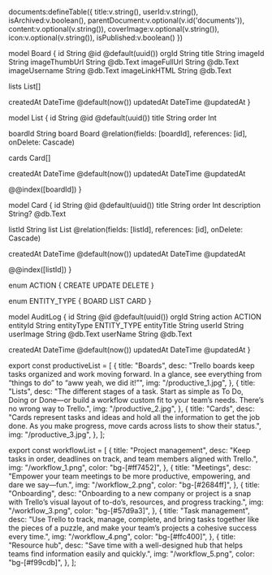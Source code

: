 documents:defineTable({
title:v.string(),
userId:v.string(),
isArchived:v.boolean(),
parentDocument:v.optional(v.id('documents')),
content:v.optional(v.string()),
coverImage:v.optional(v.string()),
icon:v.optional(v.string()),
isPublished:v.boolean()
})

model Board {
id String @id @default(uuid())
orgId String
title String
imageId String
imageThumbUrl String @db.Text
imageFullUrl String @db.Text
imageUsername String @db.Text
imageLinkHTML String @db.Text

lists List[]

createdAt DateTime @default(now())
updatedAt DateTime @updatedAt
}

model List {
id String @id @default(uuid())
title String
order Int

boardId String
board Board @relation(fields: [boardId], references: [id], onDelete: Cascade)

cards Card[]

createdAt DateTime @default(now())
updatedAt DateTime @updatedAt

@@index([boardId])
}

model Card {
id String @id @default(uuid())
title String
order Int
description String? @db.Text

listId String
list List @relation(fields: [listId], references: [id], onDelete: Cascade)

createdAt DateTime @default(now())
updatedAt DateTime @updatedAt

@@index([listId])
}

enum ACTION {
CREATE
UPDATE
DELETE
}

enum ENTITY_TYPE {
BOARD
LIST
CARD
}

model AuditLog {
id String @id @default(uuid())
orgId String
action ACTION
entityId String
entityType ENTITY_TYPE
entityTitle String
userId String
userImage String @db.Text
userName String @db.Text

createdAt DateTime @default(now())
updatedAt DateTime @updatedAt
}

 <!-- <div id="accordion-example">
    <h2 id="accordion-example-heading-1">
      <button type="button"
        class="flex items-center justify-between w-full p-5 font-medium rtl:text-right text-gray-500 border border-b-0 border-gray-200 rounded-t-xl focus:ring-4 focus:ring-gray-200  hover:bg-gray-100"
        aria-expanded="true" aria-controls="accordion-example-body-1">
        <span>What is Flowbite?</span>
        <svg data-accordion-icon class="w-6 h-6 rotate-180 shrink-0" fill="currentColor" viewBox="0 0 20 20"
          xmlns="http://www.w3.org/2000/svg">
          <path fill-rule="evenodd"
            d="M5.293 7.293a1 1 0 011.414 0L10 10.586l3.293-3.293a1 1 0 111.414 1.414l-4 4a1 1 0 01-1.414 0l-4-4a1 1 0 010-1.414z"
            clip-rule="evenodd"></path>
        </svg>
      </button>
    </h2>
    <div id="accordion-example-body-1" class="hidden" aria-labelledby="accordion-example-heading-1">
      <div class="p-5 border border-b-0 border-gray-200 ">
        <p class="mb-2 text-gray-500 ">Flowbite is an open-source library of interactive components
          built on top of Tailwind CSS including buttons, dropdowns, modals, navbars, and more.</p>
        <p class="text-gray-500 ">Check out this guide to learn how to <a href="/docs/getting-started/introduction/"
            class="text-blue-600 hover:underline">get
            started</a> and start developing websites even faster with components on top of Tailwind CSS.</p>
      </div>
    </div>
    <h2 id="accordion-example-heading-2">
      <button type="button"
        class="flex items-center justify-between w-full p-5 font-medium rtl:text-right text-gray-500 border border-b-0 border-gray-200 focus:ring-4 focus:ring-gray-200 hover:bg-gray-100"
        aria-expanded="false" aria-controls="accordion-example-body-2">
        <span>Is there a Figma file available?</span>
        <svg data-accordion-icon class="w-6 h-6 shrink-0" fill="currentColor" viewBox="0 0 20 20"
          xmlns="http://www.w3.org/2000/svg">
          <path fill-rule="evenodd"
            d="M5.293 7.293a1 1 0 011.414 0L10 10.586l3.293-3.293a1 1 0 111.414 1.414l-4 4a1 1 0 01-1.414 0l-4-4a1 1 0 010-1.414z"
            clip-rule="evenodd"></path>
        </svg>
      </button>
    </h2>
    <div id="accordion-example-body-2" class="hidden" aria-labelledby="accordion-example-heading-2">
      <div class="p-5 border border-b-0 border-gray-200">
        <p class="mb-2 text-gray-500 ">Flowbite is first conceptualized and designed using the Figma
          software so everything you see in the library has a design equivalent in our Figma file.</p>
        <p class="text-gray-500 ">Check out the <a href="https://flowbite.com/figma/"
            class="text-blue-600 hover:underline">Figma design system</a> based on the utility
          classes from Tailwind CSS and components from Flowbite.</p>
      </div>
    </div>
    <h2 id="accordion-example-heading-3">
      <button type="button"
        class="flex items-center justify-between w-full p-5 font-medium rtl:text-right text-gray-500 border border-gray-200 focus:ring-4 focus:ring-gray-200 hover:bg-gray-100"
        aria-expanded="false" aria-controls="accordion-example-body-3">
        <span>What are the differences between Flowbite and Tailwind UI?</span>
        <svg data-accordion-icon class="w-6 h-6 shrink-0" fill="currentColor" viewBox="0 0 20 20"
          xmlns="http://www.w3.org/2000/svg">
          <path fill-rule="evenodd"
            d="M5.293 7.293a1 1 0 011.414 0L10 10.586l3.293-3.293a1 1 0 111.414 1.414l-4 4a1 1 0 01-1.414 0l-4-4a1 1 0 010-1.414z"
            clip-rule="evenodd"></path>
        </svg>
      </button>
    </h2>
    <div id="accordion-example-body-3" class="hidden" aria-labelledby="accordion-example-heading-3">
      <div class="p-5 border border-t-0 border-gray-200">
        <p class="mb-2 text-gray-500">The main difference is that the core components from Flowbite
          are open source under the MIT license, whereas Tailwind UI is a paid product. Another difference is that
          Flowbite relies on smaller and standalone components, whereas Tailwind UI offers sections of pages.</p>
        <p class="mb-2 text-gray-500">However, we actually recommend using both Flowbite, Flowbite
          Pro, and even Tailwind UI as there is no technical reason stopping you from using the best of two worlds.</p>
        <p class="mb-2 text-gray-500">Learn more about these technologies:</p>
        <ul class="ps-5 text-gray-500 list-disc">
          <li><a href="https://flowbite.com/pro/" class="text-blue-600">Flowbite
              Pro</a></li>
          <li><a href="https://tailwindui.com/" rel="nofollow" class="text-blue-600 hover:underline">Tailwind UI</a>
          </li>
        </ul>
      </div>
    </div>
  </div>
  </div> -->
  <!-- <div id="columns" class="row" style="display: flex;">

  </div>
  <script src="https://cdn.jsdelivr.net/npm/flowbite@2.5.1/dist/flowbite.min.js"></script>
  <script type="module" src="./assets/icons/index.js"></script> -->
  <script type="module" src="./main.js"></script>
  <script type="module">
   
    // [{
    //   id: 0,
    //   cards: [
    //     { data: "0" },
    //   ]
    // },
    // {
    //   id: 1,
    //   cards: [
    //     { data: "1" },
    //   ]
    // }, {
    //   id: 2,
    //   cards: [
    //     { data: "2" },
    //   ]
    // }
    // ].forEach(c => {
    //   const col = document.createElement("div")
    //   col.className = "w-full"
    //   col.innerHTML = `
 


    //   <div class="border m-1 p-2">
    //      <div class="flex gap-1 items-center mb-6">
    //       <svg class="handle size-6 text-slate-200 hover:text-slate-700" xmlns="http://www.w3.org/2000/svg"  width="24"  height="24"  viewBox="0 0 24 24"  fill="none"  stroke="currentColor"  stroke-width="2"  stroke-linecap="round"  stroke-linejoin="round"  class="icon icon-tabler icons-tabler-outline icon-tabler-arrows-move"><path stroke="none" d="M0 0h24v24H0z" fill="none"/><path d="M18 9l3 3l-3 3" /><path d="M15 12h6" /><path d="M6 9l-3 3l3 3" /><path d="M3 12h6" /><path d="M9 18l3 3l3 -3" /><path d="M12 15v6" /><path d="M15 6l-3 -3l-3 3" /><path d="M12 3v6" /></svg>
    //     <div class="flex-1 text-center">
    //       <span class="badge">14</span>
    //       Drag me by the handle
    //     </div>
    //     </div>
    //           <div id="simpleList" class="list-group">

    //       ${c.cards.reduce((acc, cur) => acc + `<!-- Simple List -->
    //         <div class="border m-1 p-2 flex gap-1 justify-center items-center">${cur.data}</div>
    //         `, "")
    //     }
    //         <div>
    //           <button></button>
    //           </div>
    //       </div>
    //   </div>
    //   `;
    //   columns.appendChild(col)
    // })
    // document.querySelectorAll(".list-group").forEach((ls) => {
    //   Sortable.create(ls, {
    //     group: "shared",
    //     animation: 150
    //   });
    // })
    // Sortable.create(columns, {
    //   handle: '.handle',
    //   animation: 150
    // });
  </script>

export const productiveList = [
{
title: "Boards",
desc: "Trello boards keep tasks organized and work moving forward. In a glance, see everything from “things to do” to “aww yeah, we did it!”",
img: "/productive_1.jpg",
},
{
title: "Lists",
desc: "The different stages of a task. Start as simple as To Do, Doing or Done—or build a workflow custom fit to your team’s needs. There’s no wrong way to Trello.",
img: "/productive_2.jpg",
},
{
title: "Cards",
desc: "Cards represent tasks and ideas and hold all the information to get the job done. As you make progress, move cards across lists to show their status.",
img: "/productive_3.jpg",
},
];

export const workflowList = [
{
title: "Project management",
desc: "Keep tasks in order, deadlines on track, and team members aligned with Trello.",
img: "/workflow_1.png",
color: "bg-[#ff7452]",
},
{
title: "Meetings",
desc: "Empower your team meetings to be more productive, empowering, and dare we say—fun.",
img: "/workflow_2.png",
color: "bg-[#2684ff]",
},
{
title: "Onboarding",
desc: "Onboarding to a new company or project is a snap with Trello’s visual layout of to-do’s, resources, and progress tracking.",
img: "/workflow_3.png",
color: "bg-[#57d9a3]",
},
{
title: "Task management",
desc: "Use Trello to track, manage, complete, and bring tasks together like the pieces of a puzzle, and make your team’s projects a cohesive success every time.",
img: "/workflow_4.png",
color: "bg-[#ffc400]",
},
{
title: "Resource hub",
desc: "Save time with a well-designed hub that helps teams find information easily and quickly.",
img: "/workflow_5.png",
color: "bg-[#f99cdb]",
},
];
